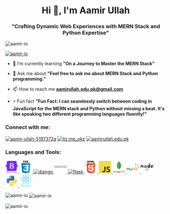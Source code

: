 <h1 align="center">Hi 👋, I'm Aamir Ullah</h1>
<h3 align="center">"Crafting Dynamic Web Experiences with MERN Stack and Python Expertise"</h3>

<p align="left"> <img src="https://komarev.com/ghpvc/?username=aamir-io&label=Profile%20views&color=0e75b6&style=flat" alt="aamir-io" /> </p>

<p align="left"> <a href="https://github.com/ryo-ma/github-profile-trophy"><img src="https://github-profile-trophy.vercel.app/?username=aamir-io" alt="aamir-io" /></a> </p>

- 🌱 I’m currently learning **"On a Journey to Master the MERN Stack"**

- 💬 Ask me about **"Feel free to ask me about MERN Stack and Python programming."**

- 📫 How to reach me **aamirullah.edu.pk@gmail.com**

- ⚡ Fun fact **"Fun Fact: I can seamlessly switch between coding in JavaScript for the MERN stack and Python without missing a beat. It's like speaking two different programming languages fluently!"**

<h3 align="left">Connect with me:</h3>
<p align="left">
<a href="https://linkedin.com/in/aamir-ullah-5197372a" target="blank"><img align="center" src="https://raw.githubusercontent.com/rahuldkjain/github-profile-readme-generator/master/src/images/icons/Social/linked-in-alt.svg" alt="aamir-ullah-5197372a" height="30" width="40" /></a>
<a href="https://instagram.com/itz.me_okz" target="blank"><img align="center" src="https://raw.githubusercontent.com/rahuldkjain/github-profile-readme-generator/master/src/images/icons/Social/instagram.svg" alt="itz.me_okz" height="30" width="40" /></a>
<a href="https://dribbble.com/aamirullah.edu.pk" target="blank"><img align="center" src="https://raw.githubusercontent.com/rahuldkjain/github-profile-readme-generator/master/src/images/icons/Social/dribbble.svg" alt="aamirullah.edu.pk" height="30" width="40" /></a>
</p>

<h3 align="left">Languages and Tools:</h3>
<p align="left"> <a href="https://getbootstrap.com" target="_blank" rel="noreferrer"> <img src="https://raw.githubusercontent.com/devicons/devicon/master/icons/bootstrap/bootstrap-plain-wordmark.svg" alt="bootstrap" width="40" height="40"/> </a> <a href="https://www.w3schools.com/css/" target="_blank" rel="noreferrer"> <img src="https://raw.githubusercontent.com/devicons/devicon/master/icons/css3/css3-original-wordmark.svg" alt="css3" width="40" height="40"/> </a> <a href="https://www.djangoproject.com/" target="_blank" rel="noreferrer"> <img src="https://cdn.worldvectorlogo.com/logos/django.svg" alt="django" width="40" height="40"/> </a> <a href="https://expressjs.com" target="_blank" rel="noreferrer"> <img src="https://raw.githubusercontent.com/devicons/devicon/master/icons/express/express-original-wordmark.svg" alt="express" width="40" height="40"/> </a> <a href="https://flask.palletsprojects.com/" target="_blank" rel="noreferrer"> <img src="https://www.vectorlogo.zone/logos/pocoo_flask/pocoo_flask-icon.svg" alt="flask" width="40" height="40"/> </a> <a href="https://www.w3.org/html/" target="_blank" rel="noreferrer"> <img src="https://raw.githubusercontent.com/devicons/devicon/master/icons/html5/html5-original-wordmark.svg" alt="html5" width="40" height="40"/> </a> <a href="https://developer.mozilla.org/en-US/docs/Web/JavaScript" target="_blank" rel="noreferrer"> <img src="https://raw.githubusercontent.com/devicons/devicon/master/icons/javascript/javascript-original.svg" alt="javascript" width="40" height="40"/> </a> <a href="https://www.mongodb.com/" target="_blank" rel="noreferrer"> <img src="https://raw.githubusercontent.com/devicons/devicon/master/icons/mongodb/mongodb-original-wordmark.svg" alt="mongodb" width="40" height="40"/> </a> <a href="https://www.mysql.com/" target="_blank" rel="noreferrer"> <img src="https://raw.githubusercontent.com/devicons/devicon/master/icons/mysql/mysql-original-wordmark.svg" alt="mysql" width="40" height="40"/> </a> <a href="https://nodejs.org" target="_blank" rel="noreferrer"> <img src="https://raw.githubusercontent.com/devicons/devicon/master/icons/nodejs/nodejs-original-wordmark.svg" alt="nodejs" width="40" height="40"/> </a> <a href="https://www.python.org" target="_blank" rel="noreferrer"> <img src="https://raw.githubusercontent.com/devicons/devicon/master/icons/python/python-original.svg" alt="python" width="40" height="40"/> </a> <a href="https://reactjs.org/" target="_blank" rel="noreferrer"> <img src="https://raw.githubusercontent.com/devicons/devicon/master/icons/react/react-original-wordmark.svg" alt="react" width="40" height="40"/> </a> </p>

<p><img align="left" src="https://github-readme-stats.vercel.app/api/top-langs?username=aamir-io&show_icons=true&locale=en&layout=compact" alt="aamir-io" /></p>

<p>&nbsp;<img align="center" src="https://github-readme-stats.vercel.app/api?username=aamir-io&show_icons=true&locale=en" alt="aamir-io" /></p>

<p><img align="center" src="https://github-readme-streak-stats.herokuapp.com/?user=aamir-io&" alt="aamir-io" /></p>

